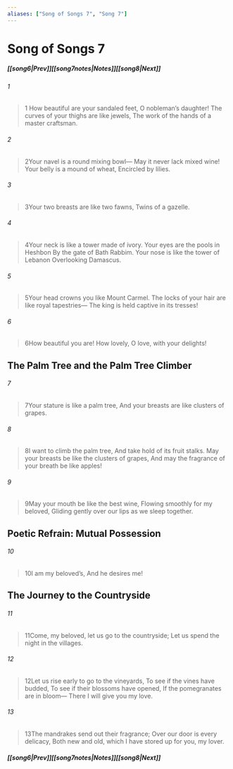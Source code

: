 ```yaml
---
aliases: ["Song of Songs 7", "Song 7"]
---
```

# Song of Songs 7
##### <span class=arrow-left></span>[[song6|Prev]]<span class=navigation-separator></span>[[song7notes|Notes]]<span class=navigation-separator></span>[[song8|Next]]<span class=arrow-right></span>
###### 1
><span class=verse-first-poetry>1</span> How beautiful are your sandaled feet,
>O nobleman’s daughter!
>The curves of your thighs are like jewels,
>The work of the hands of a master craftsman.
###### 2
><span class=verse-body-poetry>2</span>Your navel is a round mixing bowl—
>May it never lack mixed wine!
>Your belly is a mound of wheat,
>Encircled by lilies.
###### 3
><span class=verse-body-poetry>3</span>Your two breasts are like two fawns,
>Twins of a gazelle.
###### 4
><span class=verse-body-poetry>4</span>Your neck is like a tower made of ivory.
>Your eyes are the pools in Heshbon
>By the gate of Bath Rabbim.
>Your nose is like the tower of Lebanon
>Overlooking Damascus.
###### 5
><span class=verse-body-poetry>5</span>Your head crowns you like Mount Carmel.
>The locks of your hair are like royal tapestries—
>The king is held captive in its tresses!
###### 6
><span class=verse-body-poetry>6</span>How beautiful you are! How lovely,
>O love, with your delights!
## The Palm Tree and the Palm Tree Climber
###### 7
><span class=verse-body-poetry>7</span>Your stature is like a palm tree,
>And your breasts are like clusters of grapes.
###### 8
><span class=verse-body-poetry>8</span>I want to climb the palm tree,
>And take hold of its fruit stalks.
>May your breasts be like the clusters of grapes,
>And may the fragrance of your breath be like apples!
###### 9
><span class=verse-body-poetry>9</span>May your mouth be like the best wine,
>Flowing smoothly for my beloved,
>Gliding gently over our lips as we sleep together.
## Poetic Refrain: Mutual Possession
###### 10
><span class=verse-first-poetry>10</span>I am my beloved’s,
>And he desires me!
## The Journey to the Countryside
###### 11
><span class=verse-body-poetry>11</span>Come, my beloved, let us go to the countryside;
>Let us spend the night in the villages.
###### 12
><span class=verse-body-poetry>12</span>Let us rise early to go to the vineyards,
>To see if the vines have budded,
>To see if their blossoms have opened,
>If the pomegranates are in bloom—
>There I will give you my love.
###### 13
><span class=verse-body-poetry>13</span>The mandrakes send out their fragrance;
>Over our door is every delicacy,
>Both new and old, which I have stored up for you, my lover.
##### <span class=arrow-left></span>[[song6|Prev]]<span class=navigation-separator></span>[[song7notes|Notes]]<span class=navigation-separator></span>[[song8|Next]]<span class=arrow-right></span>